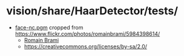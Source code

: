 # vision/share/HaarDetector/tests/

- [face-nc.pgm](./face-nc.pgm) cropped from <https://www.flickr.com/photos/romainbrami/5984398614/>
   - [Romain Brami](https://www.flickr.com/photos/romainbrami/)
   - <https://creativecommons.org/licenses/by-sa/2.0/>
